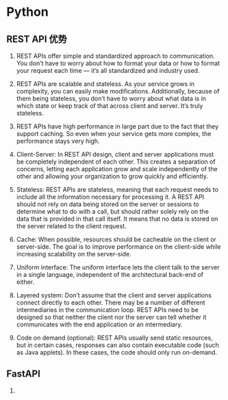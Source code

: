 # Python

## REST API 优势

1. REST APIs offer simple and standardized approach to communication. You don’t have to worry about how to format your data or how to format your request each time — it’s all standardized and industry used.

2. REST APIs are scalable and stateless. As your service grows in complexity, you can easily make modifications. Additionally, because of them being stateless, you don’t have to worry about what data is in which state or keep track of that across client and server. It’s truly stateless.

3. REST APIs have high performance in large part due to the fact that they support caching. So even when your service gets more complex, the performance stays very high.


1. Client-Server: In REST API design, client and server applications must be completely independent of each other. This creates a separation of concerns, letting each application grow and scale independently of the other and allowing your organization to grow quickly and efficiently.

2. Stateless: REST APIs are stateless, meaning that each request needs to include all the information necessary for processing it. A REST API should not rely on data being stored on the server or sessions to determine what to do with a call, but should rather solely rely on the data that is provided in that call itself. It means that no data is stored on the server related to the client request.

3. Cache: When possible, resources should be cacheable on the client or server-side. The goal is to improve performance on the client-side while increasing scalability on the server-side.

4. Uniform interface: The uniform interface lets the client talk to the server in a single language, independent of the architectural back-end of either.

5. Layered system: Don’t assume that the client and server applications connect directly to each other. There may be a number of different intermediaries in the communication loop. REST APIs need to be designed so that neither the client nor the server can tell whether it communicates with the end application or an intermediary.

6. Code on demand (optional): REST APIs usually send static resources, but in certain cases, responses can also contain executable code (such as Java applets). In these cases, the code should only run on-demand.


## FastAPI
1. 